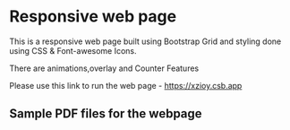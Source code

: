 # Responsive web page

This is a responsive web page built using Bootstrap Grid and styling done using CSS & Font-awesome Icons.

There are animations,overlay and Counter Features

Please use this link to run the web page - https://xzioy.csb.app

Sample PDF files for the webpage
--------------------------------

